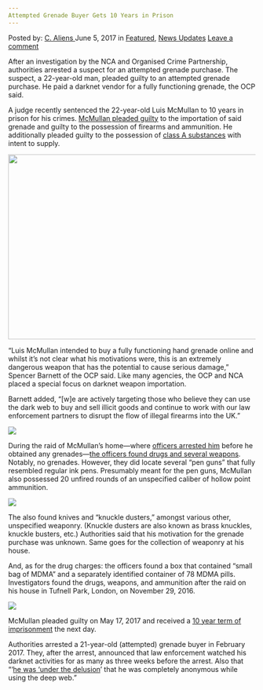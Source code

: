 ```yaml
---
Attempted Grenade Buyer Gets 10 Years in Prison
---
```

<article class="post-listing post-20405 post type-post status-publish format-standard has-post-thumbnail hentry  tag-545 tag-attempted tag-buyer tag-grenade tag-prison tag-years">
    <div class="post-inner">
        <span>Posted by: <a href="https://www.deepdotweb.com/author/caliens/" title="">C. Aliens </a></span>
    <span>June 5, 2017</span>
    <span>in <a href="https://www.deepdotweb.com/category/deepdot-news/" rel="category tag">Featured</a>, <a href="https://www.deepdotweb.com/category/news-updates/" rel="category tag">News Updates</a></span>
    <span><a href="https://www.deepdotweb.com/2017/06/05/attempted-grenade-buyer-gets-10-years-prison/#respond">Leave a comment</a></span>
    </p>
    <div class="clear"></div>
    <div class="entry">
    <p>After an investigation by the NCA and Organised Crime Partnership, authorities arrested a suspect for an attempted grenade purchase. The suspect, a 22-year-old man, pleaded guilty to an attempted grenade purchase. He paid a darknet vendor for a fully functioning grenade, the OCP said.</p>
    <p>A judge recently sentenced the 22-year-old Luis McMullan to 10 years in prison for his crimes. <a href="http://www.nationalcrimeagency.gov.uk/news/1089-dark-web-grenade-buyer-had-stash-of-knives-and-knuckle-dusters">McMullan pleaded guilty</a> to the importation of said grenade and guilty to the possession of firearms and ammunition. He additionally pleaded guilty to the possession of <a href="https://www.deepdotweb.com/tag/drugs/">class A substances</a> with intent to supply.</p>
    <p><img class="wp-image-20420 aligncenter" src="https://www.deepdotweb.com/wp-content/uploads/2017/06/word-image-17.jpeg" width="670" height="377" srcset="https://www.deepdotweb.com/wp-content/uploads/2017/06/word-image-17.jpeg 800w, https://www.deepdotweb.com/wp-content/uploads/2017/06/word-image-17-300x169.jpeg 300w" sizes="(max-width: 670px) 100vw, 670px"/></p>
    <p>“Luis McMullan intended to buy a fully functioning hand grenade online and whilst it’s not clear what his motivations were, this is an extremely dangerous weapon that has the potential to cause serious damage,” Spencer Barnett of the OCP said. Like many agencies, the OCP and NCA placed a special focus on darknet weapon importation.</p>
    <p>Barnett added, “[w]e are actively targeting those who believe they can use the dark web to buy and sell illicit goods and continue to work with our law enforcement partners to disrupt the flow of illegal firearms into the UK.”</p>
    <p><img class="wp-image-20421 aligncenter" src="https://www.deepdotweb.com/wp-content/uploads/2017/06/word-image-18.jpeg" srcset="https://www.deepdotweb.com/wp-content/uploads/2017/06/word-image-18.jpeg 800w, https://www.deepdotweb.com/wp-content/uploads/2017/06/word-image-18-300x225.jpeg 300w" sizes="(max-width: 800px) 100vw, 800px"/></p>
    <p>During the raid of McMullan’s home—where <a href="https://www.deepdotweb.com/tag/arrested/">officers arrested him</a> before he obtained any grenades—<a href="http://news.sky.com/story/drug-dealer-jailed-for-10-years-after-buying-grenade-on-dark-net-10884160">the officers found drugs and several weapons</a>. Notably, no grenades. However, they did locate several “pen guns” that fully resembled regular ink pens. Presumably meant for the pen guns, McMullan also possessed 20 unfired rounds of an unspecified caliber of hollow point ammunition.</p>
    <p><img class="wp-image-20422 aligncenter" src="https://www.deepdotweb.com/wp-content/uploads/2017/06/word-image-19.jpeg" srcset="https://www.deepdotweb.com/wp-content/uploads/2017/06/word-image-19.jpeg 800w, https://www.deepdotweb.com/wp-content/uploads/2017/06/word-image-19-300x200.jpeg 300w" sizes="(max-width: 800px) 100vw, 800px"/></p>
    <p>The also found knives and “knuckle dusters,” amongst various other, unspecified​ weaponry. (Knuckle dusters are also known as brass knuckles, knuckle busters, etc.) Authorities said that his motivation for the grenade purchase was unknown. Same goes for the collection of weaponry at his house.</p>
    <p>And, as for the drug charges: the officers found a box that contained “small bag of MDMA” and a separately identified container of 78 MDMA pills. Investigators found the drugs, weapons, and ammunition after the raid on his house in Tufnell Park, London, on November 29, 2016.</p>
    <p><img class="wp-image-20423 aligncenter" src="https://www.deepdotweb.com/wp-content/uploads/2017/06/word-image-20.jpeg" srcset="https://www.deepdotweb.com/wp-content/uploads/2017/06/word-image-20.jpeg 800w, https://www.deepdotweb.com/wp-content/uploads/2017/06/word-image-20-300x225.jpeg 300w" sizes="(max-width: 800px) 100vw, 800px"/></p>
    <p>McMullan pleaded guilty on May 17, 2017 and received a <a href="https://www.deepdotweb.com/tag/sentenced/">10 year term of imprisonment</a> the next day.</p>
    <p>Authorities arrested a 21-year-old (attempted) grenade buyer in February 2017. They, after the arrest, announced that law enforcement watched his darknet activities for as many as three weeks before the arrest. Also that “‘<a href="https://www.deepdotweb.com/2017/02/27/police-bust-attempted-grenade-buyer/">he was ‘under the delusion</a>’ that he was completely anonymous while using the deep web.”</p>
    </div>
    <span style="display:none"><a href="https://www.deepdotweb.com/tag/10/" rel="tag">10</a> <a href="https://www.deepdotweb.com/tag/attempted/" rel="tag">attempted</a> <a href="https://www.deepdotweb.com/tag/buyer/" rel="tag">buyer</a> <a href="https://www.deepdotweb.com/tag/grenade/" rel="tag">grenade</a> <a href="https://www.deepdotweb.com/tag/prison/" rel="tag">prison</a> <a href="https://www.deepdotweb.com/tag/years/" rel="tag">years</a></span> <span style="display:none" class="updated">2017-06-05</span>
    <div style="display:none" class="vcard author" itemprop="author" itemscope itemtype="http://schema.org/Person"><strong class="fn" itemprop="name"><a href="https://www.deepdotweb.com/author/caliens/" title="Posts by C. Aliens" rel="author">C. Aliens</a></strong></div>
    </div>
</article>

